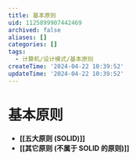 ```yaml
---
title: 基本原则
uid: 1125899907442469
archived: false
aliases: []
categories: []
tags:
  - 计算机/设计模式/基本原则
createTime: '2024-04-22 10:39:52'
updateTime: '2024-04-22 10:39:52'
---
```


# 基本原则

- **[[五大原则 (SOLID)]]**
- **[[其它原则 (不属于 SOLID 的原则)]]**
